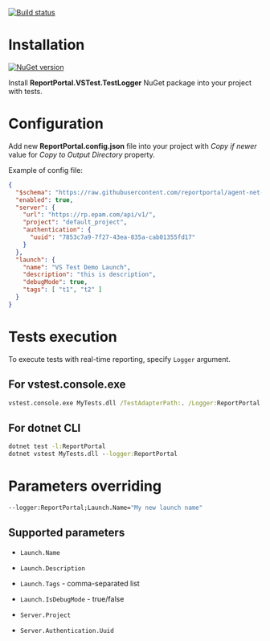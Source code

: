 [![Build status](https://ci.appveyor.com/api/projects/status/0bgatrnrtl1r1prm/branch/master?svg=true)](https://ci.appveyor.com/project/nvborisenko/agent-net-vstest/branch/master)

# Installation
[![NuGet version](https://badge.fury.io/nu/ReportPortal.VSTest.TestLogger.svg)](https://badge.fury.io/nu/ReportPortal.VSTest.TestLogger)

Install **ReportPortal.VSTest.TestLogger** NuGet package into your project with tests.

# Configuration
Add new **ReportPortal.config.json** file into your project with *Copy if newer* value for *Copy to Output Directory* property.

Example of config file:
```json
{
  "$schema": "https://raw.githubusercontent.com/reportportal/agent-net-vstest/master/ReportPortal.VSTest.TestLogger/ReportPortal.config.schema",
  "enabled": true,
  "server": {
    "url": "https://rp.epam.com/api/v1/",
    "project": "default_project",
    "authentication": {
      "uuid": "7853c7a9-7f27-43ea-835a-cab01355fd17"
    }
  },
  "launch": {
    "name": "VS Test Demo Launch",
    "description": "this is description",
    "debugMode": true,
    "tags": [ "t1", "t2" ]
  }
}
```
# Tests execution
To execute tests with real-time reporting, specify `Logger` argument.

## For vstest.console.exe
```cmd
vstest.console.exe MyTests.dll /TestAdapterPath:. /Logger:ReportPortal
```
## For dotnet CLI
```cmd
dotnet test -l:ReportPortal
dotnet vstest MyTests.dll --logger:ReportPortal
```

# Parameters overriding
```cmd
--logger:ReportPortal;Launch.Name="My new launch name"
```

## Supported parameters
- `Launch.Name`
- `Launch.Description`
- `Launch.Tags` - comma-separated list
- `Launch.IsDebugMode` - true/false

- `Server.Project`
- `Server.Authentication.Uuid`

